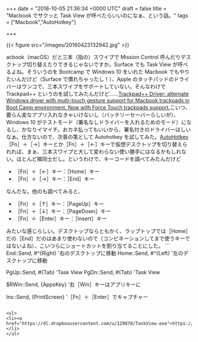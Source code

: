 
+++
date = "2016-10-05 21:36:34 +0000 UTC"
draft = false
title = "Macbook でサクッと Task View が呼べたらいいのになぁ、という話。"
tags = ["Macbook","AutoHotkey"]

+++


{{< figure src="/images/20160423132942.jpg"  >}}

acbook（macOS）だと三本（指の）スワイプで Mission Control 呼んだりデスクトップ切り替えたりできるじゃないですか。Surface でも Task View が呼べるよね。そういうのを Bootcamp で Windows 10 をいれた Macbook でもやりたいんだけど（Surface で慣れちゃったし！）、Apple のタッチパッドのドライバーはウンコで、三本スワイプをサポートしていない。そんなわけで Trackpad++ というのを試してみたんだけど……[Trackpad++ Driver: alternate Windows driver with multi-touch gesture support for Macbook trackpads in Boot Camp environment. Now with Force Touch trackpads support.](http://trackpad.powerplan7.com/)こいつ、要らん変なアプリ入れなきゃいけないし（バッテリーセーバーらしいが）、Windows 10 がテストモード（署名なしドライバーを入れるためのモード）になるし、かなりイマイチ。おカネ払ってもいいから、署名付きのドライバーほしいなぁ。仕方ないので、次善の策として Autohotkey を試してみた。[AutoHotkey](http://ahkscript.org/)［Fn］＋［→］キーとか［Fn］＋［←］キーで仮想デスクトップを切り替えられれば、まぁ、三本スワイプと大して変わらない使い勝手にはなるかもしれない。ほとんど隣同士だし。というわけで、キーコードを調べてみたんだけど

<ul>
<li>［Fn］＋［←］キー：［Home］キー</li>
<li>［Fn］＋［→］キー：［End］キー</li>
</ul>なんだな。他のも調べてみると、

<ul>
<li>［Fn］＋［↑］キー：［PageUp］キー</li>
<li>［Fn］＋［↓］キー：［PageDown］キー</li>
<li>［Fn］＋［Enter］キー：［Insert］キー</li>
</ul>みたいな感じらしい。デスクトップならともかく、ラップトップでは［Home］だの［End］だのはあまり使わないので（コンビネーションしてまで使うキーではないよね）、こいつらにショートカットを割り当てることにした。
```
End::Send, #^{Right}    &#39;右のデスクトップに移動
Home::Send, #^{Left}    &#39;左のデスクトップに移動

PgUp::Send, #{Tab}    &#39;Task View
PgDn::Send, #{Tab}    &#39;Task View

$RWin::Send, {AppsKey}    &#39;右［Win］キーはアプリキーに

Ins::Send, {PrintScreen}    &#39;［Fn］＋［Enter］でキャプチャー
```Autohotkey スクリプトって初めて書いたけど、まぁまぁ、慣れれば簡単やね。デスクトップでも試してみたけど、［Home］［End］で仮想デスクトップの移動ができて面白かった（デスクトップが一つしかない場合は何も起こらない）。もし使いたい人がいれば、コンパイルしたのを置いておくのでどうぞご自由に（無断で改変するかもだけど）。

<ul>
<li><a href="https://dl.dropboxusercontent.com/u/129878/TaskView.exe">https://dl.dropboxusercontent.com/u/129878/TaskView.exe</a></li>
</ul>

